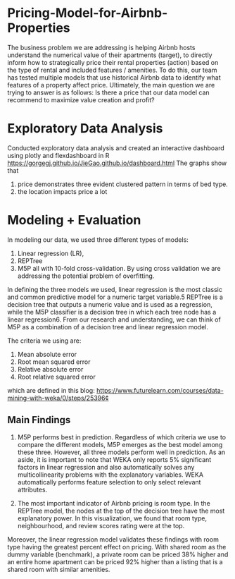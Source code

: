 # Pricing-Model-for-Airbnb-Properties
The business problem we are addressing is helping Airbnb hosts understand the numerical value of their apartments (target), to directly inform how to strategically price their rental properties (action) based on the type of rental and included features / amenities. To do this, our team has tested multiple models that use historical Airbnb data to identify what features of a property affect price. Ultimately, the main question we are trying to answer is as follows: Is there a price that our data model can recommend to maximize value creation and profit?

# Exploratory Data Analysis

Conducted exploratory data analysis and created an interactive dashboard using plotly and flexdashboard in R
https://gorgegj.github.io/JieGao.github.io/dashboard.html
The graphs show that 
1. price demonstrates three evident clustered pattern in terms of bed type.
2. the location impacts price a lot

# Modeling + Evaluation

In modeling our data, we used three different types of models: 
1. Linear regression (LR),
2. REPTree
3. M5P
all with 10-fold cross-validation. By using cross validation we are addressing the potential problem of overfitting. 

In defining the three models we used, linear regression is the most classic and common predictive model for a numeric target variable.5 REPTree is a decision tree that outputs a numeric value and is used as a regression, while the M5P classifier is a decision tree in which each tree node has a linear regression6. From our research and understanding, we can think of M5P as a combination of a decision tree and linear regression model.

The criteria we using are: 

1. Mean absolute error
2. Root mean squared error
3. Relative absolute error
4. Root relative squared error

which are defined in this blog: https://www.futurelearn.com/courses/data-mining-with-weka/0/steps/25396¢

## Main Findings
1. M5P performs best in prediction. 
Regardless of which criteria we use to compare the different models, M5P emerges as the best model among these three. However, all three models perform well in prediction. As an aside, it is important to note that WEKA only reports 5% significant factors in linear regression and also automatically solves any multicollinearity problems with the explanatory variables. WEKA automatically performs feature selection to only select relevant attributes.

2. The most important indicator of Airbnb pricing is room type.
In the REPTree model, the nodes at the top of the decision tree have the most explanatory power. In this visualization, we found that room type, neighbourhood, and review scores rating were at the top.

Moreover, the linear regression model validates these findings with room type having the greatest percent effect on pricing. With shared room as the dummy variable (benchmark), a private room can be priced 38% higher and an entire home apartment can be priced 92% higher than a listing that is a shared room with similar amenities. 
